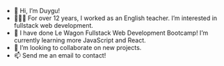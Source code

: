 - 👋 Hi, I’m Duygu!
- 👩🏻‍💻 For over 12 years, I worked as an English teacher. I’m interested in fullstack web development. 
- 🌱 I have done Le Wagon Fullstack Web Development Bootcamp! I’m currently learning more JavaScript and React. 
- 👀 I’m looking to collaborate on new projects.
- 📫 Send me an email to contact!

<!---
dcavusoglu/dcavusoglu is a ✨ special ✨ repository because its `README.md` (this file) appears on your GitHub profile.
You can click the Preview link to take a look at your changes.
--->
